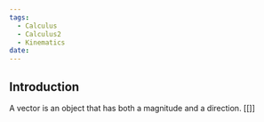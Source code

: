```yaml
---
tags:
  - Calculus
  - Calculus2
  - Kinematics
date:
---
```

## Introduction 
A vector is an object that has both a magnitude and a direction. 
[[]]